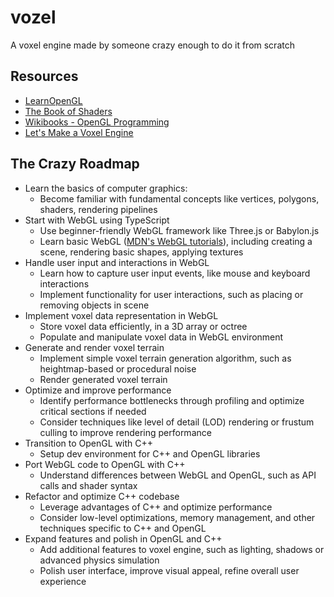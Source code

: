 # vozel
A voxel engine made by someone crazy enough to do it from scratch

## Resources
- [LearnOpenGL](https://learnopengl.com)
- [The Book of Shaders](https://thebookofshaders.com)
- [Wikibooks - OpenGL Programming](https://en.wikibooks.org/wiki/OpenGL_Programming#Setting_Up_OpenGL)
- [Let's Make a Voxel Engine](https://sites.google.com/site/letsmakeavoxelengine/home)

## The Crazy Roadmap
- Learn the basics of computer graphics:
  - Become familiar with fundamental concepts like vertices, polygons, shaders, rendering pipelines
- Start with WebGL using TypeScript
  - Use beginner-friendly WebGL framework like Three.js or Babylon.js
  - Learn basic WebGL ([MDN's WebGL tutorials](https://developer.mozilla.org/en-US/docs/Web/API/WebGL_API#guides_and_tutorials)), including creating a scene, rendering basic shapes, applying textures
- Handle user input and interactions in WebGL
  - Learn how to capture user input events, like mouse and keyboard interactions
  - Implement functionality for user interactions, such as placing or removing objects in scene
- Implement voxel data representation in WebGL
  - Store voxel data efficiently, in a 3D array or octree
  - Populate and manipulate voxel data in WebGL environment
- Generate and render voxel terrain
  - Implement simple voxel terrain generation algorithm, such as heightmap-based or procedural noise
  - Render generated voxel terrain
- Optimize and improve performance
  - Identify performance bottlenecks through profiling and optimize critical sections if needed
  - Consider techniques like level of detail (LOD) rendering or frustum culling to improve rendering performance
- Transition to OpenGL with C++
  - Setup dev environment for C++ and OpenGL libraries
- Port WebGL code to OpenGL with C++
  - Understand differences between WebGL and OpenGL, such as API calls and shader syntax
- Refactor and optimize C++ codebase
  - Leverage advantages of C++ and optimize performance
  - Consider low-level optimizations, memory management, and other techniques specific to C++ and OpenGL
- Expand features and polish in OpenGL and C++
  - Add additional features to voxel engine, such as lighting, shadows or advanced physics simulation
  - Polish user interface, improve visual appeal, refine overall user experience
